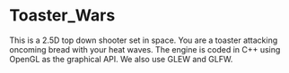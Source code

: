 # Toaster_Wars

This is a 2.5D top down shooter set in space. You are a toaster attacking oncoming bread with your heat waves.
The engine is coded in C++ using OpenGL as the graphical API. We also use GLEW and GLFW.
